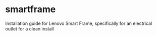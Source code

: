 # smartframe
Installation guide for Lenovo Smart Frame, specifically for an electrical outlet for a clean install
